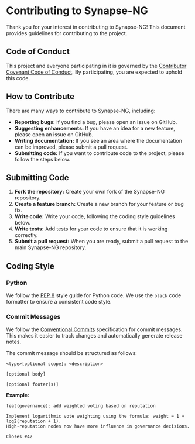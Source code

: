 # Contributing to Synapse-NG

Thank you for your interest in contributing to Synapse-NG! This document provides guidelines for contributing to the project.

## Code of Conduct

This project and everyone participating in it is governed by the [Contributor Covenant Code of Conduct](CODE_OF_CONDUCT.md). By participating, you are expected to uphold this code.

## How to Contribute

There are many ways to contribute to Synapse-NG, including:

*   **Reporting bugs:** If you find a bug, please open an issue on GitHub.
*   **Suggesting enhancements:** If you have an idea for a new feature, please open an issue on GitHub.
*   **Writing documentation:** If you see an area where the documentation can be improved, please submit a pull request.
*   **Submitting code:** If you want to contribute code to the project, please follow the steps below.

## Submitting Code

1.  **Fork the repository:** Create your own fork of the Synapse-NG repository.
2.  **Create a feature branch:** Create a new branch for your feature or bug fix.
3.  **Write code:** Write your code, following the coding style guidelines below.
4.  **Write tests:** Add tests for your code to ensure that it is working correctly.
5.  **Submit a pull request:** When you are ready, submit a pull request to the main Synapse-NG repository.

## Coding Style

### Python

We follow the [PEP 8](https://www.python.org/dev/peps/pep-0008/) style guide for Python code. We use the `black` code formatter to ensure a consistent code style.

### Commit Messages

We follow the [Conventional Commits](https://www.conventionalcommits.org/en/v1.0.0/) specification for commit messages. This makes it easier to track changes and automatically generate release notes.

The commit message should be structured as follows:

```
<type>[optional scope]: <description>

[optional body]

[optional footer(s)]
```

**Example:**

```
feat(governance): add weighted voting based on reputation

Implement logarithmic vote weighting using the formula: weight = 1 + log2(reputation + 1).
High-reputation nodes now have more influence in governance decisions.

Closes #42
```
